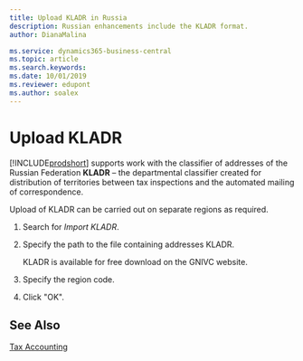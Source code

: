 ```yaml
---
title: Upload KLADR in Russia
description: Russian enhancements include the KLADR format.
author: DianaMalina

ms.service: dynamics365-business-central
ms.topic: article
ms.search.keywords:
ms.date: 10/01/2019
ms.reviewer: edupont
ms.author: soalex
---
```


# Upload KLADR

[!INCLUDE[prodshort](../../includes/prodshort.md)] supports work with the classifier of addresses of the Russian Federation **KLADR** – the departmental classifier created for distribution of territories between tax inspections and the automated mailing of correspondence.

Upload of KLADR can be carried out on separate regions as required.  

1. Search for *Import KLADR*. 

2. Specify the path to the file containing addresses KLADR.

   KLADR is available for free download on the GNIVC website.

3. Specify the region code.

4. Click "OK".

## See Also

[Tax Accounting](Tax-Accounting.md)  
